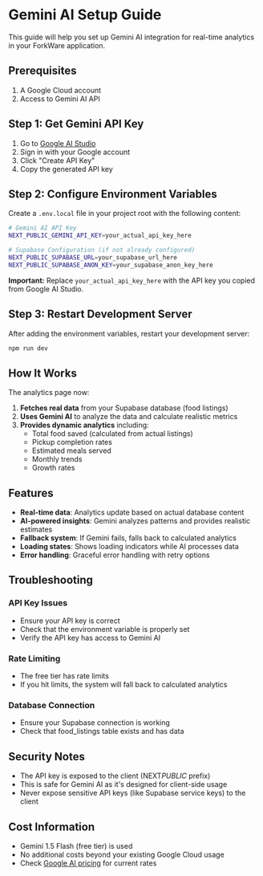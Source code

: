 # Gemini AI Setup Guide

This guide will help you set up Gemini AI integration for real-time analytics in your ForkWare application.

## Prerequisites

1. A Google Cloud account
2. Access to Gemini AI API

## Step 1: Get Gemini API Key

1. Go to [Google AI Studio](https://makersuite.google.com/app/apikey)
2. Sign in with your Google account
3. Click "Create API Key"
4. Copy the generated API key

## Step 2: Configure Environment Variables

Create a `.env.local` file in your project root with the following content:

```bash
# Gemini AI API Key
NEXT_PUBLIC_GEMINI_API_KEY=your_actual_api_key_here

# Supabase Configuration (if not already configured)
NEXT_PUBLIC_SUPABASE_URL=your_supabase_url_here
NEXT_PUBLIC_SUPABASE_ANON_KEY=your_supabase_anon_key_here
```

**Important:** Replace `your_actual_api_key_here` with the API key you copied from Google AI Studio.

## Step 3: Restart Development Server

After adding the environment variables, restart your development server:

```bash
npm run dev
```

## How It Works

The analytics page now:

1. **Fetches real data** from your Supabase database (food listings)
2. **Uses Gemini AI** to analyze the data and calculate realistic metrics
3. **Provides dynamic analytics** including:
   - Total food saved (calculated from actual listings)
   - Pickup completion rates
   - Estimated meals served
   - Monthly trends
   - Growth rates

## Features

- **Real-time data**: Analytics update based on actual database content
- **AI-powered insights**: Gemini analyzes patterns and provides realistic estimates
- **Fallback system**: If Gemini fails, falls back to calculated analytics
- **Loading states**: Shows loading indicators while AI processes data
- **Error handling**: Graceful error handling with retry options

## Troubleshooting

### API Key Issues

- Ensure your API key is correct
- Check that the environment variable is properly set
- Verify the API key has access to Gemini AI

### Rate Limiting

- The free tier has rate limits
- If you hit limits, the system will fall back to calculated analytics

### Database Connection

- Ensure your Supabase connection is working
- Check that food_listings table exists and has data

## Security Notes

- The API key is exposed to the client (NEXT*PUBLIC* prefix)
- This is safe for Gemini AI as it's designed for client-side usage
- Never expose sensitive API keys (like Supabase service keys) to the client

## Cost Information

- Gemini 1.5 Flash (free tier) is used
- No additional costs beyond your existing Google Cloud usage
- Check [Google AI pricing](https://ai.google.dev/pricing) for current rates
